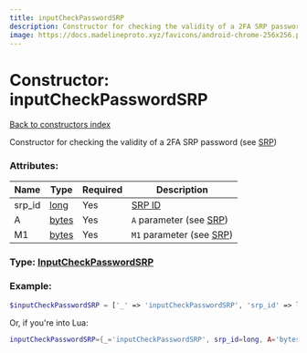 ```yaml
---
title: inputCheckPasswordSRP
description: Constructor for checking the validity of a 2FA SRP password (see [SRP](https://core.telegram.org/api/srp))
image: https://docs.madelineproto.xyz/favicons/android-chrome-256x256.png
---
```

# Constructor: inputCheckPasswordSRP  
[Back to constructors index](index.md)



Constructor for checking the validity of a 2FA SRP password (see [SRP](https://core.telegram.org/api/srp))

### Attributes:

| Name     |    Type       | Required | Description |
|----------|---------------|----------|-------------|
|srp\_id|[long](../types/long.md) | Yes|[SRP ID](https://core.telegram.org/api/srp)|
|A|[bytes](../types/bytes.md) | Yes|`A` parameter (see [SRP](https://core.telegram.org/api/srp))|
|M1|[bytes](../types/bytes.md) | Yes|`M1` parameter (see [SRP](https://core.telegram.org/api/srp))|



### Type: [InputCheckPasswordSRP](../types/InputCheckPasswordSRP.md)


### Example:

```php
$inputCheckPasswordSRP = ['_' => 'inputCheckPasswordSRP', 'srp_id' => long, 'A' => 'bytes', 'M1' => 'bytes'];
```  


Or, if you're into Lua:

```lua
inputCheckPasswordSRP={_='inputCheckPasswordSRP', srp_id=long, A='bytes', M1='bytes'}

```


